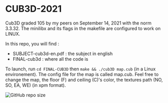 # CUB3D-2021
Cub3D graded 105 by my peers on September 14, 2021 with the norm 3.3.32. The minilibx and its flags in the makefile are configured to work on LINUX. 

In this repo, you will find :
- SUBJECT-cub3d-en.pdf : the subject in english
- FINAL-cub3d : where all the code is

To launch, run `cd FINAL-CUB3D` then `make && ./cub3D map.cub` (in a Linux environement). The config file for the map is called map.cub. Feel free to change the map, the floor (F) and ceiling (C)'s color, the textures path (NO, SO, EA, WE) (in xpm format).

![GitHub repo size](https://img.shields.io/github/repo-size/amontaut/CUB3D-2021?style=for-the-badge)
